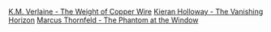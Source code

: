 [K.M. Verlaine - The Weight of Copper Wire](works/K.M.-Verlaine-The-Weight-of-Copper-Wire.md)
[Kieran Holloway - The Vanishing Horizon](works/Kieran-Holloway-The-Vanishing-Horizon.md)
[Marcus Thornfeld - The Phantom at the Window](works/Marcus-Thornfeld-The-Phantom-at-the-Window.md)  